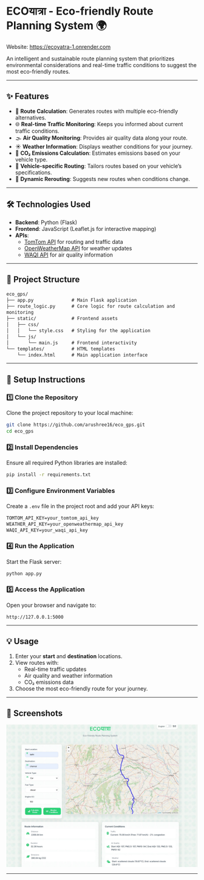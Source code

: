 # **ECOयात्रा** - Eco-friendly Route Planning System 🌍

Website: https://ecoyatra-1.onrender.com

An intelligent and sustainable route planning system that prioritizes environmental considerations and real-time traffic conditions to suggest the most eco-friendly routes.

---

## **✨ Features**
- 🚗 **Route Calculation**: Generates routes with multiple eco-friendly alternatives.  
- 🌐 **Real-time Traffic Monitoring**: Keeps you informed about current traffic conditions.  
- 🌫 **Air Quality Monitoring**: Provides air quality data along your route.  
- ☀️ **Weather Information**: Displays weather conditions for your journey.  
- 🌱 **CO₂ Emissions Calculation**: Estimates emissions based on your vehicle type.  
- 🚙 **Vehicle-specific Routing**: Tailors routes based on your vehicle’s specifications.  
- 🔄 **Dynamic Rerouting**: Suggests new routes when conditions change.  

---

## **🛠️ Technologies Used**
- **Backend**: Python (Flask)  
- **Frontend**: JavaScript (Leaflet.js for interactive mapping)  
- **APIs**:  
  - [TomTom API](https://developer.tomtom.com/) for routing and traffic data  
  - [OpenWeatherMap API](https://openweathermap.org/) for weather updates  
  - [WAQI API](https://aqicn.org/) for air quality information  

---

## **📂 Project Structure**

```
eco_gps/
├── app.py              # Main Flask application
├── route_logic.py      # Core logic for route calculation and monitoring
├── static/             # Frontend assets
│   ├── css/
│   │   └── style.css   # Styling for the application
│   └── js/
│       └── main.js     # Frontend interactivity
└── templates/          # HTML templates
    └── index.html      # Main application interface
```

---

## **🚀 Setup Instructions**

### 1️⃣ Clone the Repository  
Clone the project repository to your local machine:  
```bash
git clone https://github.com/arushree16/eco_gps.git
cd eco_gps
```

### 2️⃣ Install Dependencies  
Ensure all required Python libraries are installed:  
```bash
pip install -r requirements.txt
```

### 3️⃣ Configure Environment Variables  
Create a `.env` file in the project root and add your API keys:  
```plaintext
TOMTOM_API_KEY=your_tomtom_api_key
WEATHER_API_KEY=your_openweathermap_api_key
WAQI_API_KEY=your_waqi_api_key
```

### 4️⃣ Run the Application  
Start the Flask server:  
```bash
python app.py
```

### 5️⃣ Access the Application  
Open your browser and navigate to:  
```
http://127.0.0.1:5000
```

---

## **💡 Usage**
1. Enter your **start** and **destination** locations.  
2. View routes with:  
   - Real-time traffic updates  
   - Air quality and weather information  
   - CO₂ emissions data  
3. Choose the most eco-friendly route for your journey.  

---

## **🎨 Screenshots**
![ECOयात्रा Screenshot](assets/modernui.jpeg)

---

